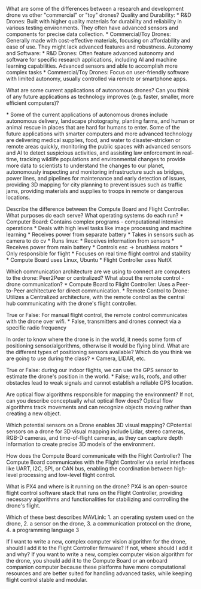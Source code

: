 What are some of the differences between a research and development
drone vs other \"commercial\" or \"toy\" drones? Quality and Durability:
\* R&D Drones: Built with higher quality materials for durability and
reliability in various testing environments. They often have advanced
sensors and components for precise data collection. \* Commercial/Toy
Drones: Generally made with cost-effective materials, focusing on
affordability and ease of use. They might lack advanced features and
robustness. Autonomy and Software: \* R&D Drones: Often feature advanced
autonomy and software for specific research applications, including AI
and machine learning capabilities. Advanced sensors and able to
accomplish more complex tasks \* Commercial/Toy Drones: Focus on
user-friendly software with limited autonomy, usually controlled via
remote or smartphone apps.

What are some current applications of autonomous drones? Can you think
of any future applications as technology improves (e.g. faster, smaller,
more efficient computers)?

\* Some of the current applications of autonomous drones include
autonomous delivery, landscape photography, planting farms, and human or
animal rescue in places that are hard for humans to enter. Some of the
future applications with smarter computers and more advanced technology
are delivering medical supplies, food, and water to disaster-stricken or
remote areas quickly, monitoring the public spaces with advanced sensors
and AI to detect suspicious activities, and assisting law enforcement in
real-time, tracking wildlife populations and environmental changes to
provide more data to scientists to understand the changes to our planet,
autonomously inspecting and monitoring infrastructure such as bridges,
power lines, and pipelines for maintenance and early detection of
issues, providing 3D mapping for city planning to prevent issues such as
traffic jams, providing materials and supplies to troops in remote or
dangerous locations.

Describe the difference between the Compute Board and Flight Controller.
What purposes do each serve? What operating systems do each run? \*
Computer Board: Contains complex programs - computational intensive
operations \* Deals with high level tasks like image processing and
machine learning \* Receives power from separate battery \* Takes in
sensors such as camera to do cv \* Runs linux: \* Receives information
from sensors \* Receives power from main battery \* Controls esc -\>
brushless motors \* Only responsible for flight \* Focuses on real time
flight control and stability \* Compute Board uses Linux, Ubuntu \*
Flight Controller uses NuttX

Which communication architecture are we using to connect are computers
to the drone: Peer2Peer or centralized? What about the remote control -
drone communication? \* Compute Board to Flight Controller: Uses a
Peer-to-Peer architecture for direct communication. \* Remote Control to
Drone: Utilizes a Centralized architecture, with the remote control as
the central hub communicating with the drone\'s flight controller.

True or False: For manual flight control, the remote control
communicates with the drone over wifi. \* False, transmitters and drones
connect via a specific radio frequency

In order to know where the drone is in the world, it needs some form of
positioning sensor/algorithms, otherwise it would be flying blind. What
are the different types of positioning sensors available? Which do you
think we are going to use during the class? \* Camera, LIDAR, etc.

True or False: during our indoor flights, we can use the GPS sensor to
estimate the drone\'s position in the world. \* False; walls, roofs, and
other obstacles lead to weak signals and cannot establish a reliable GPS
location.

Are optical flow algorithms responsible for mapping the environment? If
not, can you describe conceptually what optical flow does? Optical flow
algorithms track movements and can recognize objects moving rather than
creating a new object.

Which potential sensors on a Drone enables 3D visual mapping? CPotential
sensors on a drone for 3D visual mapping include Lidar, stereo cameras,
RGB-D cameras, and time-of-flight cameras, as they can capture depth
information to create precise 3D models of the environment.

How does the Compute Board communicate with the Flight Controller? The
Compute Board communicates with the Flight Controller via serial
interfaces like UART, I2C, SPI, or CAN bus, enabling the coordination
between high-level processing and low-level flight control.

What is PX4 and where is it running on the drone? PX4 is an open-source
flight control software stack that runs on the Flight Controller,
providing necessary algorithms and functionalities for stabilizing and
controlling the drone's flight.

Which of these best describes MAVLink: 1. an operating system used on
the drone, 2. a sensor on the drone, 3. a communication protocol on the
drone, 4. a programming language 3

If I want to write a new, complex computer vision algorithm for the
drone, should I add it to the Flight Controller firmware? If not, where
should I add it and why? If you want to write a new, complex computer
vision algorithm for the drone, you should add it to the Compute Board
or an onboard companion computer because these platforms have more
computational resources and are better suited for handling advanced
tasks, while keeping flight control stable and modular.
